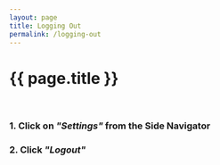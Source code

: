 ```yaml
---
layout: page
title: Logging Out
permalink: /logging-out
---
```


# {{ page.title }}
<br>


### 1. Click on *"Settings"* from the Side Navigator
 
### 2. Click *"Logout"*
